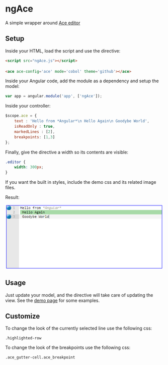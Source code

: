 # ngAce

A simple wrapper around [Ace editor](http://ace.c9.io/)


## Setup

Inside your HTML, load the script and use the directive:

```html
<script src="ngAce.js"></script>

<ace ace-config='ace' mode='cobol' theme='github'></ace>
```

Inside your Angular code, add the module as a dependency and setup the model: 

```javascript
var app = angular.module('app', ['ngAce']);
```

Inside your controller:

```javascript
$scope.ace = {
    text : 'Hello from *Angular*\n Hello Again\n Goodybe World',
    isReadOnly : true,
    markedLines : [2],
    breakpoints: [1,3]
};
````

Finally, give the directive a width so its contents are visible:

```css
.editor {
	width: 300px;		
}
```

If you want the built in styles, include the demo css and its related image files.


Result: 

![Screenshot](demo/screenshot.png)


## Usage

Just update your model, and the directive will take care of updating the view.
See the [demo page](https://rawgit.com/jxc876/ngAce/master/demo/index.html) for some examples.


## Customize

To change the look of the currently selected line use the following css:

    .highlighted-row

To change the look of the breakpoints use the following css: 

    .ace_gutter-cell.ace_breakpoint 

